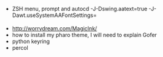 * ZSH menu, prompt and autocd  -J-Dswing.aatext=true -J-Dawt.useSystemAAFontSettings=<OPTION>
* http://worrydream.com/MagicInk/
* how to install my pharo theme, I will need to explain Gofer
* python keyring
* percol
